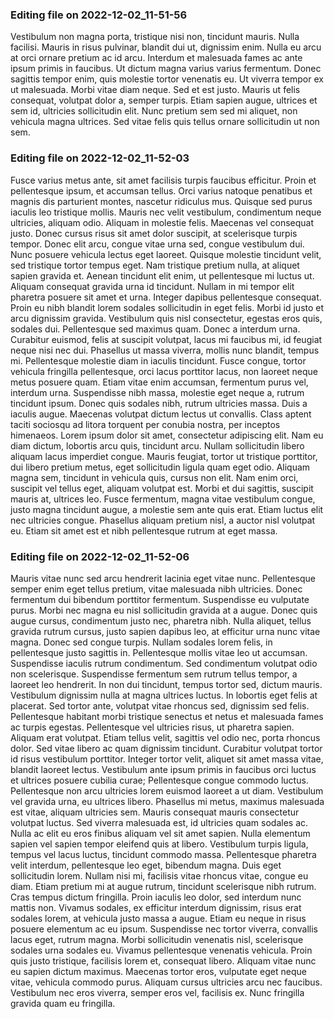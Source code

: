 

### Editing file on 2022-12-02_11-51-56

Vestibulum non magna porta, tristique nisi non, tincidunt mauris. Nulla facilisi. Mauris in risus pulvinar, blandit dui ut, dignissim enim. Nulla eu arcu at orci ornare pretium ac id arcu. Interdum et malesuada fames ac ante ipsum primis in faucibus. Ut dictum magna varius varius fermentum. Donec sagittis tempor enim, quis molestie tortor venenatis eu. Ut viverra tempor ex ut malesuada. Morbi vitae diam neque. Sed et est justo. Mauris ut felis consequat, volutpat dolor a, semper turpis. Etiam sapien augue, ultrices et sem id, ultricies sollicitudin elit. Nunc pretium sem sed mi aliquet, non vehicula magna ultrices. Sed vitae felis quis tellus ornare sollicitudin ut non sem.




### Editing file on 2022-12-02_11-52-03

Fusce varius metus ante, sit amet facilisis turpis faucibus efficitur. Proin et pellentesque ipsum, et accumsan tellus. Orci varius natoque penatibus et magnis dis parturient montes, nascetur ridiculus mus. Quisque sed purus iaculis leo tristique mollis. Mauris nec velit vestibulum, condimentum neque ultricies, aliquam odio. Aliquam in molestie felis. Maecenas vel consequat justo. Donec cursus risus sit amet dolor suscipit, at scelerisque turpis tempor. Donec elit arcu, congue vitae urna sed, congue vestibulum dui.
Nunc posuere vehicula lectus eget laoreet. Quisque molestie tincidunt velit, sed tristique tortor tempus eget. Nam tristique pretium nulla, at aliquet sapien gravida et. Aenean tincidunt elit enim, ut pellentesque mi luctus ut. Aliquam consequat gravida urna id tincidunt. Nullam in mi tempor elit pharetra posuere sit amet et urna. Integer dapibus pellentesque consequat. Proin eu nibh blandit lorem sodales sollicitudin in eget felis. Morbi id justo et arcu dignissim gravida. Vestibulum quis nisl consectetur, egestas eros quis, sodales dui. Pellentesque sed maximus quam. Donec a interdum urna. Curabitur euismod, felis at suscipit volutpat, lacus mi faucibus mi, id feugiat neque nisi nec dui. Phasellus ut massa viverra, mollis nunc blandit, tempus mi.
Pellentesque molestie diam in iaculis tincidunt. Fusce congue, tortor vehicula fringilla pellentesque, orci lacus porttitor lacus, non laoreet neque metus posuere quam. Etiam vitae enim accumsan, fermentum purus vel, interdum urna. Suspendisse nibh massa, molestie eget neque a, rutrum tincidunt ipsum. Donec quis sodales nibh, rutrum ultricies massa. Duis a iaculis augue. Maecenas volutpat dictum lectus ut convallis.
Class aptent taciti sociosqu ad litora torquent per conubia nostra, per inceptos himenaeos. Lorem ipsum dolor sit amet, consectetur adipiscing elit. Nam eu diam dictum, lobortis arcu quis, tincidunt arcu. Nullam sollicitudin libero aliquam lacus imperdiet congue. Mauris feugiat, tortor ut tristique porttitor, dui libero pretium metus, eget sollicitudin ligula quam eget odio. Aliquam magna sem, tincidunt in vehicula quis, cursus non elit. Nam enim orci, suscipit vel tellus eget, aliquam volutpat est. Morbi et dui sagittis, suscipit mauris at, ultrices leo. Fusce fermentum, magna vitae vestibulum congue, justo magna tincidunt augue, a molestie sem ante quis erat. Etiam luctus elit nec ultricies congue. Phasellus aliquam pretium nisl, a auctor nisl volutpat eu. Etiam sit amet est et nibh pellentesque rutrum at eget massa.




### Editing file on 2022-12-02_11-52-06

Mauris vitae nunc sed arcu hendrerit lacinia eget vitae nunc. Pellentesque semper enim eget tellus pretium, vitae malesuada nibh ultricies. Donec fermentum dui bibendum porttitor fermentum. Suspendisse eu vulputate purus. Morbi nec magna eu nisl sollicitudin gravida at a augue. Donec quis augue cursus, condimentum justo nec, pharetra nibh. Nulla aliquet, tellus gravida rutrum cursus, justo sapien dapibus leo, at efficitur urna nunc vitae magna. Donec sed congue turpis. Nullam sodales lorem felis, in pellentesque justo sagittis in. Pellentesque mollis vitae leo ut accumsan. Suspendisse iaculis rutrum condimentum. Sed condimentum volutpat odio non scelerisque. Suspendisse fermentum sem rutrum tellus tempor, a laoreet leo hendrerit. In non dui tincidunt, tempus tortor sed, dictum mauris. Vestibulum dignissim nulla at magna ultrices luctus.
In lobortis eget felis at placerat. Sed tortor ante, volutpat vitae rhoncus sed, dignissim sed felis. Pellentesque habitant morbi tristique senectus et netus et malesuada fames ac turpis egestas. Pellentesque vel ultricies risus, ut pharetra sapien. Aliquam erat volutpat. Etiam tellus velit, sagittis vel odio nec, porta rhoncus dolor. Sed vitae libero ac quam dignissim tincidunt. Curabitur volutpat tortor id risus vestibulum porttitor. Integer tortor velit, aliquet sit amet massa vitae, blandit laoreet lectus. Vestibulum ante ipsum primis in faucibus orci luctus et ultrices posuere cubilia curae; Pellentesque congue commodo luctus. Pellentesque non arcu ultricies lorem euismod laoreet a ut diam. Vestibulum vel gravida urna, eu ultrices libero. Phasellus mi metus, maximus malesuada est vitae, aliquam ultricies sem. Mauris consequat mauris consectetur volutpat luctus. Sed viverra malesuada est, id ultricies quam sodales ac.
Nulla ac elit eu eros finibus aliquam vel sit amet sapien. Nulla elementum sapien vel sapien tempor eleifend quis at libero. Vestibulum turpis ligula, tempus vel lacus luctus, tincidunt commodo massa. Pellentesque pharetra velit interdum, pellentesque leo eget, bibendum magna. Duis eget sollicitudin lorem. Nullam nisi mi, facilisis vitae rhoncus vitae, congue eu diam. Etiam pretium mi at augue rutrum, tincidunt scelerisque nibh rutrum. Cras tempus dictum fringilla. Proin iaculis leo dolor, sed interdum nunc mattis non. Vivamus sodales, ex efficitur interdum dignissim, risus erat sodales lorem, at vehicula justo massa a augue. Etiam eu neque in risus posuere elementum ac eu ipsum.
Suspendisse nec tortor viverra, convallis lacus eget, rutrum magna. Morbi sollicitudin venenatis nisl, scelerisque sodales urna sodales eu. Vivamus pellentesque venenatis vehicula. Proin quis justo tristique, facilisis lorem et, consequat libero. Aliquam vitae nunc eu sapien dictum maximus. Maecenas tortor eros, vulputate eget neque vitae, vehicula commodo purus. Aliquam cursus ultricies arcu nec faucibus. Vestibulum nec eros viverra, semper eros vel, facilisis ex. Nunc fringilla gravida quam eu fringilla.


